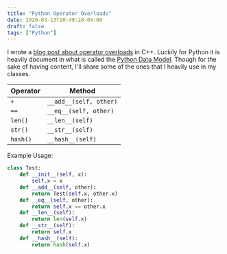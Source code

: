 ```yaml
---
title: "Python Operator Overloads"
date: 2020-03-13T20:49:28-04:00
draft: false
tags: ["Python"]
---
```


I wrote a [blog post about operator overloads](/blog/cppoverloads/) in C++. Luckily for Python it is heavily document in what is called the [Python Data Model](https://docs.python.org/3/reference/datamodel.html). Though for the sake of having content, I'll share some of the ones that I heavily use in my classes.

| Operator | Method                 |
| -------- | ---------------------- |
| `+`      | `__add__(self, other)` |
| `==`     | `__eq__(self, other)`  |
| `len()`  | `__len__(self)`        |
| `str()`  | `__str__(self)`        |
| `hash()` | `__hash__(self)`       |

Example Usage:

```python
class Test:
	def __init__(self, x):
        self.x = x
    def __add__(self, other):
        return Test(self.x, other.x)
    def __eq__(self, other):
        return self.x == other.x
    def __len__(self):
        return len(self.x)
    def __str__(self):
        return self.x
    def __hash__(self):
        return hash(self.x)
```

